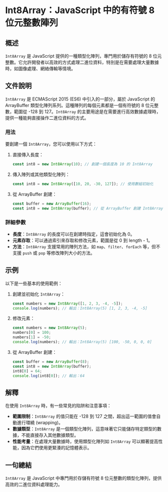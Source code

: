 <!--
Meta Description: # Int8Array：JavaScript 中的有符號 8 位元整數陣列 ## 概述 `Int8Array` 是 JavaScript 提供的一種類型化陣列，專門用於儲存有符號的 8 位元整數。它允許開發者以高效的方式處理二進位資料，特別是在需要處理大量數據時，如圖像處理、網絡傳輸等情境。 ## ...
Meta Keywords: int8array, javascript, const, new, arraybuffer
-->

# Int8Array：JavaScript 中的有符號 8 位元整數陣列

## 概述
`Int8Array` 是 JavaScript 提供的一種類型化陣列，專門用於儲存有符號的 8 位元整數。它允許開發者以高效的方式處理二進位資料，特別是在需要處理大量數據時，如圖像處理、網絡傳輸等情境。

## 文件說明
`Int8Array` 是 ECMAScript 2015 (ES6) 中引入的一部分，屬於 JavaScript 的 ArrayBuffer 類型化陣列系列。這種陣列的每個元素都是一個有符號的 8 位元整數，範圍從 -128 到 127。`Int8Array` 的主要用途是在需要進行高效數據處理時，提供一種能夠直接操作二進位資料的方式。

### 用法
要創建一個 `Int8Array`，您可以使用以下方式：
1. 直接傳入長度：
   ```javascript
   const int8 = new Int8Array(10); // 創建一個長度為 10 的 Int8Array
   ```

2. 傳入陣列或其他類型化陣列：
   ```javascript
   const int8 = new Int8Array([10, 20, -30, 127]); // 使用數組初始化
   ```

3. 從 ArrayBuffer 創建：
   ```javascript
   const buffer = new ArrayBuffer(16);
   const int8 = new Int8Array(buffer); // 從 ArrayBuffer 創建 Int8Array
   ```

### 詳細參數
- **長度**：`Int8Array` 的長度可以在創建時指定，這會初始化為 0。
- **元素存取**：可以通過索引來存取和修改元素，範圍是從 0 到 length - 1。
- **方法**：`Int8Array` 支援常用的陣列方法，如 `map`、`filter`、`forEach` 等，但不支援 `push` 或 `pop` 等修改陣列大小的方法。

## 示例
以下是一些基本的使用範例：

1. 創建並初始化 `Int8Array`：
   ```javascript
   const numbers = new Int8Array([1, 2, 3, -4, -5]);
   console.log(numbers); // 輸出：Int8Array(5) [1, 2, 3, -4, -5]
   ```

2. 修改元素：
   ```javascript
   const numbers = new Int8Array(5);
   numbers[0] = 100;
   numbers[1] = -50;
   console.log(numbers); // 輸出：Int8Array(5) [100, -50, 0, 0, 0]
   ```

3. 從 ArrayBuffer 創建：
   ```javascript
   const buffer = new ArrayBuffer(8);
   const int8 = new Int8Array(buffer);
   int8[0] = 64;
   console.log(int8[0]); // 輸出：64
   ```

## 解釋
在使用 `Int8Array` 時，有一些常見的陷阱和注意事項：
- **範圍限制**：`Int8Array` 的值只能在 -128 到 127 之間，超出這一範圍的值會自動進行環繞 (wrapping)。
- **數據類型**：`Int8Array` 是一個類型化陣列，這意味著它只能儲存特定類型的數據，不能直接存入其他數據類型。
- **性能考量**：在處理大量數據時，使用類型化陣列如 `Int8Array` 可以顯著提高性能，因為它們使用更緊湊的記憶體表示。

## 一句總結
`Int8Array` 是 JavaScript 中專門用於存儲有符號 8 位元整數的類型化陣列，提供高效的二進位資料處理能力。
